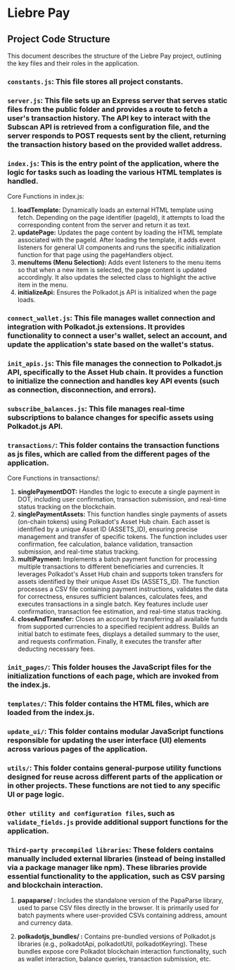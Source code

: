 # Liebre Pay
## Project Code Structure
This document describes the structure of the Liebre Pay project, outlining the key files and their roles in the application.  
### `constants.js`: This file stores all project constants.
### `server.js`: This file sets up an Express server that serves static files from the public folder and provides a route to fetch a user's transaction history. The API key to interact with the Subscan API is retrieved from a configuration file, and the server responds to POST requests sent by the client, returning the transaction history based on the provided wallet address.
### `index.js`: This is the entry point of the application, where the logic for tasks such as loading the various HTML templates is handled.

Core Functions in index.js:
1. **loadTemplate:** Dynamically loads an external HTML template using fetch. Depending on the page identifier (pageId), it attempts to load the corresponding content from the server and return it as text.
2. **updatePage:** Updates the page content by loading the HTML template associated with the pageId. After loading the template, it adds event listeners for general UI components and runs the specific initialization function for that page using the pageHandlers object.
3. **menuItems (Menu Selection):** Adds event listeners to the menu items so that when a new item is selected, the page content is updated accordingly. It also updates the selected class to highlight the active item in the menu.
4. **initializeApi:** Ensures the Polkadot.js API is initialized when the page loads.

### `connect_wallet.js`: This file manages wallet connection and integration with Polkadot.js extensions. It provides functionality to connect a user's wallet, select an account, and update the application's state based on the wallet's status.
### `init_apis.js`: This file manages the connection to Polkadot.js API, specifically to the Asset Hub chain. It provides a function to initialize the connection and handles key API events (such as connection, disconnection, and errors).
### `subscribe_balances.js`: This file manages real-time subscriptions to balance changes for specific assets using Polkadot.js API.
### `transactions/`: This folder contains the transaction functions as js files, which are called from the different pages of the application.

Core Functions in transactions/:
1. **singlePaymentDOT:** Handles the logic to execute a single payment in DOT, including user confirmation, transaction submission, and real-time status tracking on the blockchain.
2. **singlePaymentAssets:** This function handles single payments of assets (on-chain tokens) using Polkadot's Asset Hub chain. Each asset is identified by a unique Asset ID (ASSETS_ID), ensuring precise management and transfer of specific tokens. The function includes user confirmation, fee calculation, balance validation, transaction submission, and real-time status tracking.
3. **multiPayment:** Implements a batch payment function for processing multiple transactions to different beneficiaries and currencies. It leverages Polkadot's Asset Hub chain and supports token transfers for assets identified by their unique Asset IDs (ASSETS_ID). The function processes a CSV file containing payment instructions, validates the data for correctness, ensures sufficient balances, calculates fees, and executes transactions in a single batch. Key features include user confirmation, transaction fee estimation, and real-time status tracking.
4. **closeAndTransfer:** Closes an account by transferring all available funds from supported currencies to a specified recipient address. Builds an initial batch to estimate fees, displays a detailed summary to the user, and requests confirmation. Finally, it executes the transfer after deducting necessary fees.

### `init_pages/`: This folder houses the JavaScript files for the initialization functions of each page, which are invoked from the index.js.
### `templates/`: This folder contains the HTML files, which are loaded from the index.js.
### `update_ui/`: This folder contains modular JavaScript functions responsible for updating the user interface (UI) elements across various pages of the application.
### `utils/`: This folder contains general-purpose utility functions designed for reuse across different parts of the application or in other projects. These functions are not tied to any specific UI or page logic.
### `Other utility and configuration files`, such as `validate_fields.js` provide additional support functions for the application.

### `Third-party precompiled libraries`: These folders contains manually included external libraries (instead of being installed via a package manager like npm). These libraries provide essential functionality to the application, such as CSV parsing and blockchain interaction.

1. **papaparse/ :** Includes the standalone version of the PapaParse library, used to parse CSV files directly in the browser. It is primarily used for batch payments where user-provided CSVs containing address, amount and currency data.

2. **polkadotjs_bundles/ :** Contains pre-bundled versions of Polkadot.js libraries (e.g., polkadotApi, polkadotUtil, polkadotKeyring). These bundles expose core Polkadot blockchain interaction functionality, such as wallet interaction, balance queries, transaction submission, etc.
